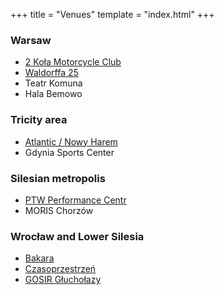 +++
title = "Venues"
template = "index.html"
+++

### Warsaw

* [2 Koła Motorcycle Club](@/v/2kola.md)
* [Waldorffa 25](@/v/waldorffa25.md)
* Teatr Komuna
* Hala Bemowo

### Tricity area

* [Atlantic / Nowy Harem](@/v/atlantic-nh-gdynia.md)
* Gdynia Sports Center

### Silesian metropolis

* [PTW Performance Centr](@/v/ptw-targowa.md)
* MORIS Chorzów

### Wrocław and Lower Silesia

* [Bakara](@/v/bakara.md)
* [Czasoprzestrzeń](@/v/czasoprzestrzen.md)
* [GOSIR Głuchołazy](@/v/gosir-glucholazy.md)
